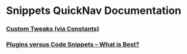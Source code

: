 # Snippets QuickNav Documentation

### [Custom Tweaks (via Constants)](/custom-tweaks.md)

### [Plugins versus Code Snippets – What is Best?](/plugins-vs-code-snippets.md)